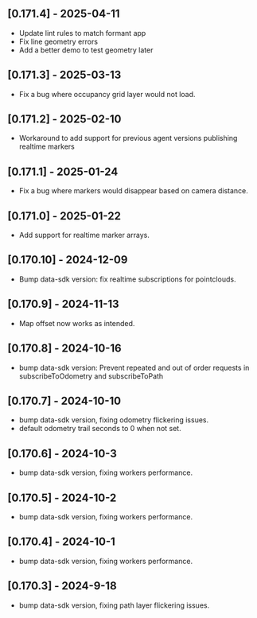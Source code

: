 ## [0.171.4] - 2025-04-11

- Update lint rules to match formant app
- Fix line geometry errors
- Add a better demo to test geometry later

## [0.171.3] - 2025-03-13

- Fix a bug where occupancy grid layer would not load.

## [0.171.2] - 2025-02-10

- Workaround to add support for previous agent versions publishing realtime markers

## [0.171.1] - 2025-01-24

- Fix a bug where markers would disappear based on camera distance.

## [0.171.0] - 2025-01-22

- Add support for realtime marker arrays.

## [0.170.10] - 2024-12-09

- Bump data-sdk version: fix realtime subscriptions for pointclouds.

## [0.170.9] - 2024-11-13

- Map offset now works as intended.

## [0.170.8] - 2024-10-16

- bump data-sdk version: Prevent repeated and out of order requests in subscribeToOdometry and subscribeToPath

## [0.170.7] - 2024-10-10

- bump data-sdk version, fixing odometry flickering issues.
- default odometry trail seconds to 0 when not set.

## [0.170.6] - 2024-10-3

- bump data-sdk version, fixing workers performance.

## [0.170.5] - 2024-10-2

- bump data-sdk version, fixing workers performance.

## [0.170.4] - 2024-10-1

- bump data-sdk version, fixing workers performance.

## [0.170.3] - 2024-9-18

- bump data-sdk version, fixing path layer flickering issues.
